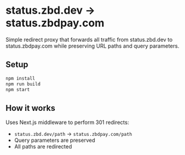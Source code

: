 # status.zbd.dev → status.zbdpay.com

Simple redirect proxy that forwards all traffic from status.zbd.dev to status.zbdpay.com while preserving URL paths and query parameters.

## Setup

```bash
npm install
npm run build
npm start
```

## How it works

Uses Next.js middleware to perform 301 redirects:
- `status.zbd.dev/path` → `status.zbdpay.com/path`
- Query parameters are preserved
- All paths are redirected